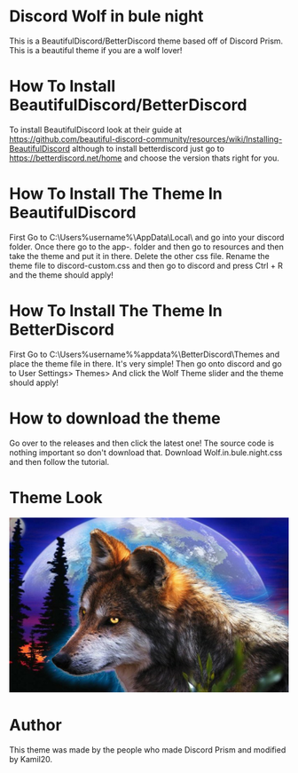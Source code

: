 # Discord Wolf in bule night
This is a BeautifulDiscord/BetterDiscord theme based off of Discord Prism. This is a beautiful theme if you are a wolf lover!

# How To Install BeautifulDiscord/BetterDiscord
To install BeautifulDiscord look at their guide at https://github.com/beautiful-discord-community/resources/wiki/Installing-BeautifulDiscord although to install betterdiscord just go to https://betterdiscord.net/home and choose the version thats right for you.

# How To Install The Theme In BeautifulDiscord
First Go to C:\Users\%username%\AppData\Local\ and go into your discord folder. Once there go to the app-*.* folder and then go to resources and then take the theme and put it in there. Delete the other css file. Rename the theme file to discord-custom.css and then go to discord and press Ctrl + R and the theme should apply!

# How To Install The Theme In BetterDiscord
First Go to C:\Users\%username%\%appdata%\BetterDiscord\Themes and place the theme file in there. It's very simple! Then go onto discord and go to User Settings> Themes> And click the Wolf Theme slider and the theme should apply!

# How to download the theme
Go over to the releases and then click the latest one! The source code is nothing important so don't download that. Download Wolf.in.bule.night.css and then follow the tutorial.

# Theme Look
![Wolf Theme Preview](https://github.com/kamil20/Discord-Wolf-Theme/blob/master/Fantasy-Wolf-Wallpaper-680x425.png)

# Author
This theme was made by the people who made Discord Prism and modified by Kamil20. 
